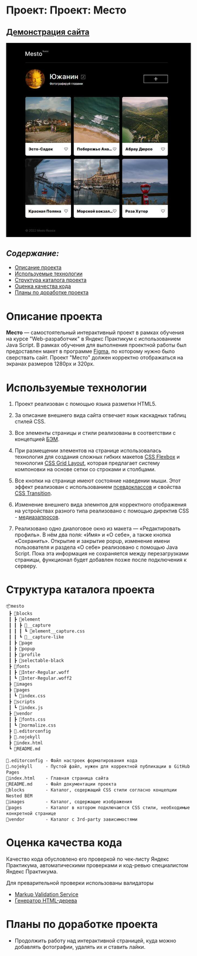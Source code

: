# Проект: Проект: Место

## [Демонстрация сайта](https://marusillda.github.io/mesto/)

![Превью проекта](./images/preview.jpg)

## ***Содержание:***
- [Описание проекта](#Description)
- [Используемые технологии](#Technologies)
- [Структура каталога проекта](#ProjectStructure)
- [Оценка качества кода](#Quality)
- [Планы по доработке проекта](#Planes)


# Описание проекта <a name="Description"></a>

**Место** — самостоятельный интерактивный проект в рамках обучения на курсе "Web-разработчик" в Яндекс Практикум с использованием Java Script. В рамках обучения для выполнения проектной работы был предоставлен макет в программе [Figma](https://www.figma.com/file/2cn9N9jSkmxD84oJik7xL7/JavaScript.-Sprint-4?node-id=0%3A1), по которому нужно было сверствать сайт.
Проект "Место" должен корректно отображаться на экранах размеров 1280px и 320px.


# Используемые технологии <a name="Technologies"></a>

1. Проект реализован с помощью языка разметки HTML5.

2. За описание внешнего вида сайта отвечает язык каскадных таблиц стилей CSS.

3. Все элементы страницы и стили реализованы в соответствии с концепцией [БЭМ](https://ru.bem.info/methodology/quick-start/).

4. При размещении элементов на странице использовалась технология для создания сложных гибких макетов [CSS Flexbox](https://doka.guide/css/flexbox-guide/) и технология [CSS Grid Layout](https://doka.guide/css/flexbox-guide/), которая предлагает систему компоновки на основе сетки со строками и столбцами.

5. Все кнопки на странице имеют состояние наведении мыши. Этот эффект реализован с использованием [псевдоклассов](https://doka.guide/css/pseudoclasses/) и свойства [CSS Transition](https://doka.guide/css/transition/).

7. Изменение внешнего вида элемнтов для корректного отображения на устройствах разного типа реализовано с помощью директив CSS - [медиазапросов](https://doka.guide/css/media/).

8. Реализовано одно диалоговое окно из макета — «Редактировать профиль». В нём два поля: «Имя» и «О себе», а также кнопка «Сохранить». Открытие и закрытие popup, изменение имени пользователя и раздела «О себе» реализовано с помощью Java Script. Пока эта информация не сохраняется между перезагрузками страницы, функционал будет добавлен позже после подключения к серверу.

# Структура каталога проекта <a name="ProjectStructure"></a>

```
📦mesto
 ┣ 📂blocks
 ┃ ┣ 📂element
 ┃ ┃ ┣ 📂__capture
 ┃ ┃ ┃ ┗ 📜element__capture.css
 ┃ ┃ ┗ 📂__capture-like
 ┃ ┣ 📂page
 ┃ ┣ 📂popup
 ┃ ┣ 📂profile
 ┃ ┣ 📂selectable-black
 ┣ 📂fonts
 ┃ ┣ 📜Inter-Regular.woff
 ┃ ┗ 📜Inter-Regular.woff2
 ┣ 📂images
 ┣ 📂pages
 ┃ ┗ 📜index.css
 ┣ 📂scripts
 ┃ ┗ 📜index.js
 ┣ 📂vendor
 ┃ ┣ 📜fonts.css
 ┃ ┗ 📜normalize.css
 ┣ 📜.editorconfig
 ┣ 📜.nojekyll
 ┣ 📜index.html
 ┗ 📜README.md

📜.editorconfig - Файл настроек форматирования кода
📜.nojekyll     - Пустой файл, нужен для корректной публикации в GitHub Pages
📜index.html    - Главная страница сайта
📜README.md     - Файл документации проекта
📂blocks        - Каталог, содержащий CSS стили согласно концепции Nested BEM
📂images        - Каталог, содержащие изображения
📂pages         - Каталог в котором подключаются CSS стили, необходимые конкретной странице
📂vendor        - Каталог с 3rd-party зависимостями
```
# Оценка качества кода <a name="Quality"></a>
Качество кода обусловлено его проверкой по чек-листу Яндекс Практикума, автоматическими проверками и код-ревью специалистом Яндекс Практикума.

Для преварительной проверки использованы валидаторы
- [Markup Validation Service](https://validator.w3.org/#validate_by_uri)
- [Генератор HTML-дерева](https://yoksel.github.io/html-tree/)

# Планы по доработке проекта <a name="Planes"></a>
- Продолжить работу над интерактивной страницей, куда можно добавлять фотографии, удалять их и ставить лайки.

